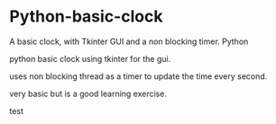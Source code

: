 # Python-basic-clock
A basic clock, with Tkinter GUI and a non blocking timer. Python

python basic clock using tkinter for the gui.

uses non blocking thread as a timer to update the time every second.

very basic but is a good learning exercise.

test